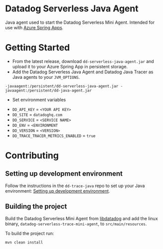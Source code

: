 # Datadog Serverless Java Agent

Java agent used to start the Datadog Serverless Mini Agent. Intended for use with [Azure Spring Apps](https://azure.microsoft.com/en-us/products/spring-apps).

# Getting Started

- From the latest release, download `dd-serverless-java-agent.jar` and upload it to your Azure Spring App in persistent storage.
- Add the Datadog Serverless Java Agent and Datadog Java Tracer as Java agents to your `JVM_OPTIONS`.
```
-javaagent:/persistent/dd-serverless-java-agent.jar -javaagent:/persistent/dd-java-agent.jar
```
- Set environment variables
* `DD_API_KEY` = `<YOUR API KEY>`
* `DD_SITE` = `datadoghq.com`
* `DD_SERVICE` = `<SERVICE NAME>`
* `DD_ENV` = `<ENVIRONMENT`
* `DD_VERSION` = `<VERSION>`
* `DD_TRACE_TRACER_METRICS_ENABLED` = `true`

# Contributing

## Setting up development environment

Follow the instructions in the `dd-trace-java` repo to set up your Java environment: [Setting up development environment](https://github.com/DataDog/dd-trace-java/blob/master/BUILDING.md#setting-up-development-environment).

## Building the project

Build the Datadog Serverless Mini Agent from [libdatadog](https://github.com/DataDog/libdatadog) and add the linux binary, `datadog-serverless-trace-mini-agent`, to `src/main/resources`.

To build the project run:
```
mvn clean install
```

